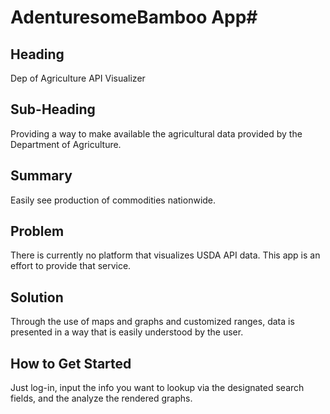 # AdenturesomeBamboo App#
 
## Heading ##
Dep of Agriculture API Visualizer

## Sub-Heading ##
Providing a way to make available the agricultural data provided by the Department of Agriculture. 

## Summary ##

Easily see production of commodities nationwide.

## Problem ##

There is currently no platform that visualizes USDA API data. This app is an effort to provide that service.

## Solution ##

Through the use of maps and graphs and customized ranges, data is presented in a way that is easily understood by the user.  

## How to Get Started ##

Just log-in, input the info you want to lookup via the designated search fields, and the analyze the rendered graphs. 
